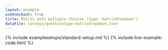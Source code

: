 ```yaml
---
layout: example
useknockout: true
title: Matrix with multiple choices (type:'matrixdropdown')
dataFile: surveys/questiontype-matrixdropdown.json
---
```


{% include examplesetups/standard-setup.md %}
{% include live-example-code.html %}
